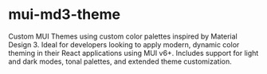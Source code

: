 # mui-md3-theme
Custom MUI Themes using custom color palettes inspired by Material Design 3. Ideal for developers looking to apply modern, dynamic color theming in their React applications using MUI v6+. Includes support for light and dark modes, tonal palettes, and extended theme customization.
